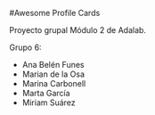 #Awesome Profile Cards

Proyecto grupal Módulo 2 de Adalab.

Grupo 6:

- Ana Belén Funes
- Marian de la Osa
- Marina Carbonell
- Marta García
- Miriam Suárez
